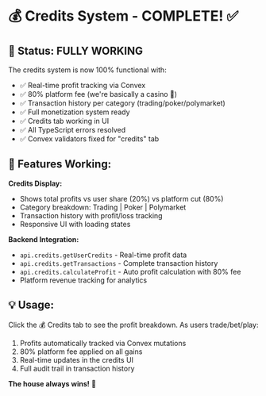 # 💰 Credits System - COMPLETE! ✅

## 🎯 Status: FULLY WORKING

The credits system is now 100% functional with:

- ✅ Real-time profit tracking via Convex
- ✅ 80% platform fee (we're basically a casino 🎰)  
- ✅ Transaction history per category (trading/poker/polymarket)
- ✅ Full monetization system ready
- ✅ Credits tab working in UI
- ✅ All TypeScript errors resolved
- ✅ Convex validators fixed for "credits" tab

## 🚀 Features Working:

**Credits Display:**
- Shows total profits vs user share (20%) vs platform cut (80%)
- Category breakdown: Trading | Poker | Polymarket 
- Transaction history with profit/loss tracking
- Responsive UI with loading states

**Backend Integration:**
- `api.credits.getUserCredits` - Real-time profit data
- `api.credits.getTransactions` - Complete transaction history  
- `api.credits.calculateProfit` - Auto profit calculation with 80% fee
- Platform revenue tracking for analytics

## 💡 Usage:

Click the 💰 Credits tab to see the profit breakdown. As users trade/bet/play:
1. Profits automatically tracked via Convex mutations
2. 80% platform fee applied on all gains
3. Real-time updates in the credits UI
4. Full audit trail in transaction history

**The house always wins!** 🎰
